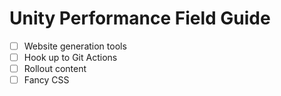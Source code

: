 # Unity Performance Field Guide
- [ ] Website generation tools
- [ ] Hook up to Git Actions
- [ ] Rollout content
- [ ] Fancy CSS
